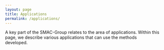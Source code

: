 ```yaml
---
layout: page
title: Applications
permalink: /applications/
---
```


A key part of the SMAC-Group relates to the area of applications. Within this page, we describe various applications that can use the methods developed.